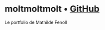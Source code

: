 # moltmoltmolt • [GitHub](https://github.com/moltmoltmolt/portfolio)

Le portfolio de Mathilde Fenoll
